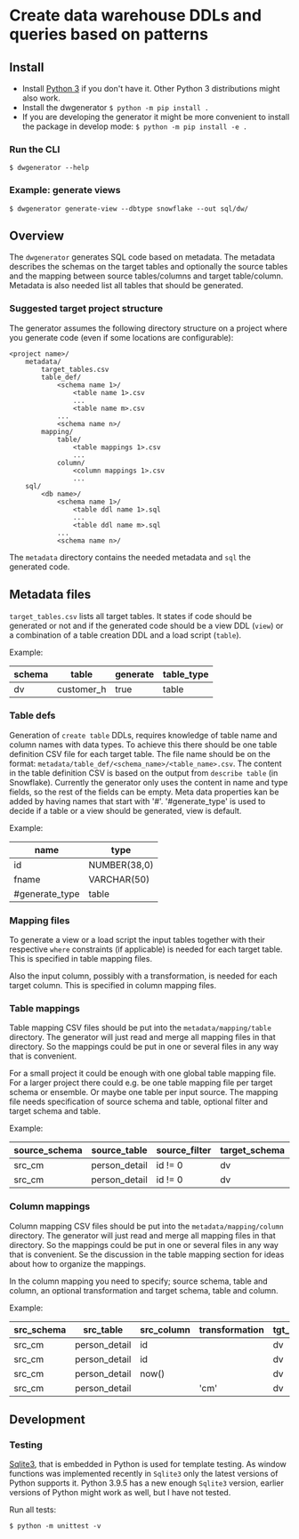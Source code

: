 # Create data warehouse DDLs and queries based on patterns

## Install

- Install [Python 3](https://www.python.org/downloads/) if you don't have it. Other Python 3 distributions might also work.
- Install the dwgenerator `$ python -m pip install .`
- If you are developing the generator it might be more convenient to install the package in develop mode: `$ python -m pip install -e .`

### Run the CLI

`$ dwgenerator --help`

### Example: generate views

`$ dwgenerator generate-view --dbtype snowflake --out sql/dw/`

## Overview

The `dwgenerator` generates SQL code based on metadata. The metadata describes the schemas on the target tables and optionally the source tables and the mapping between source tables/columns and target table/column. Metadata is also needed list all tables that should be generated.

### Suggested target project structure

The generator assumes the following directory structure on a project where you
generate code (even if some locations are configurable):

```
<project name>/
    metadata/
        target_tables.csv
        table_def/
            <schema name 1>/
                <table name 1>.csv
                ...
                <table name m>.csv
            ...
            <schema name n>/
        mapping/
            table/
                <table mappings 1>.csv
                ...
            column/
                <column mappings 1>.csv
                ...
    sql/
        <db name>/
            <schema name 1>/
                <table ddl name 1>.sql
                ...
                <table ddl name m>.sql
            ...
            <schema name n>/
```

The `metadata` directory contains the needed metadata and `sql` the generated code.

## Metadata files

`target_tables.csv` lists all target tables. It states if code should be generated or not and if the generated code should be a view DDL (`view`) or a combination of a table creation DDL and a load script (`table`).

Example:

| schema | table      | generate | table_type |
| ------ | -----      | -------- |----------- |
| dv     | customer_h | true     | table      |

### Table defs

Generation of `create table` DDLs, requires knowledge of table name and column names with data types. To achieve this there should be one table definition CSV file for each target table. The file name should be on the format: `metadata/table_def/<schema_name>/<table_name>.csv`. The content in the table definition CSV is based on the output from `describe table` (in Snowflake). Currently the generator only uses the content in name and type fields, so the rest of the fields can be empty. Meta data properties kan be added by having names that start with '#'. '#generate_type' is used to decide if a table or a view should be generated, view is default.

Example:

| name           | type         |
|----------------|--------------|
| id             | NUMBER(38,0) |
| fname          | VARCHAR(50)  |
| #generate_type | table        |

### Mapping files

To generate a view or a load script the input tables together with their respective `where` constraints (if applicable) is needed for each target table. This is specified in table mapping files.

Also the input column, possibly with a transformation, is needed for each target column. This is specified in column mapping files.

### Table mappings

Table mapping CSV files should be put into the `metadata/mapping/table` directory. The generator will just read and merge all mapping files in that directory. So the mappings could be put in one or several files in any way that is convenient.

For a small project it could be enough with one global table mapping file. For a larger project there could e.g. be one table mapping file per target schema or ensemble. Or maybe one table per input source. The mapping file needs specification of source schema and table, optional filter and target schema and table.

Example:

| source_schema | source_table | source_filter | target_schema | target_table |
| ------------- | ------------ | ------------- | ------------- | ------------ |
| src_cm        | person_detail| id != 0       | dv            | customer_h   |
| src_cm        | person_detail| id != 0       | dv            | customer_s   |

### Column mappings

Column mapping CSV files should be put into the `metadata/mapping/column` directory. The generator will just read and merge all mapping files in that directory. So the mappings could be put in one or several files in any way that is convenient. Se the discussion in the table mapping section for ideas about how to organize the mappings.

In the column mapping you need to specify; source schema, table and column, an optional transformation and target schema, table and column.

Example:

| src_schema | src_table | src_column | transformation | tgt_schema | tgt_table | tgt_column |
| ---------- | --------- | ---------- | -------------- | ---------- | --------- | ---------- |
| src_cm | person_detail | id | | dv | customer_h | customer_key |
| src_cm | person_detail | id | | dv | customer_h | customer_id |
| src_cm | person_detail | now() | | dv | customer_h | load_dts |
| src_cm | person_detail | | 'cm' | dv | customer_h | rec_src |

## Development

### Testing

[Sqlite3](https://docs.python.org/3/library/sqlite3.html), that is embedded in Python is used for template testing. As window functions was implemented recently in `Sqlite3` only the latest versions of Python supports it. Python 3.9.5 has a new enough `Sqlite3` version, earlier versions of Python might work as well, but I have not tested.

Run all tests:
```
$ python -m unittest -v
```
